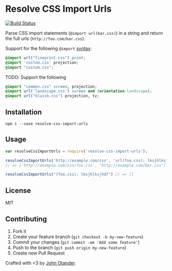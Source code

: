 # Resolve CSS Import Urls

[![Build Status](https://travis-ci.org/johnotander/resolve-css-import-urls.svg?branch=master)](https://travis-ci.org/johnotander/resolve-css-import-urls)

Parse CSS import statements (`@import url(bar.css)`) in a string and return the full urls (`http://foo.com/bar.css`).

Support for the following `@import` [syntax](https://developer.mozilla.org/en-US/docs/Web/CSS/@import):

```css
@import url("fineprint.css") print;
@import 'custom.css' projection;
@import "custom.css";
```

TODO: Support the following

```css
@import "common.css" screen, projection;
@import url('landscape.css') screen and (orientation:landscape);
@import url("bluish.css") projection, tv;
```

## Installation

```
npm i --save resolve-css-import-urls
```

## Usage

```javascript
var resolveCssImportUrls = require('resolve-css-import-urls');

resolveCssImportUrls('http://example.com/css', 'url(foo.css); lksjhlksjhdf url(../bar.css);')
// => ['http://example.com/css/foo.css', 'http://example.com/bar.css']

resolveCssImportUrls("(foo.css); lksjhlksjhdf") // => []
```

## License

MIT

## Contributing

1. Fork it
2. Create your feature branch (`git checkout -b my-new-feature`)
3. Commit your changes (`git commit -am 'Add some feature'`)
4. Push to the branch (`git push origin my-new-feature`)
5. Create new Pull Request

Crafted with <3 by [John Otander](http://johnotander.com).
